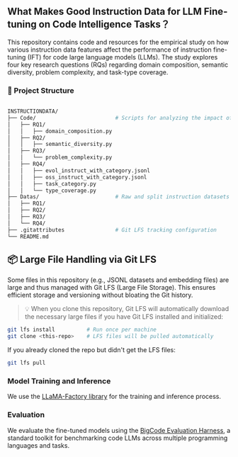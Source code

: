 ## What Makes Good Instruction Data for LLM Fine-tuning on Code Intelligence Tasks？

This repository contains code and resources for the empirical study on how various instruction data features affect the performance of instruction fine-tuning (IFT) for code large language models (LLMs). The study explores four key research questions (RQs) regarding domain composition, semantic diversity, problem complexity, and task-type coverage.

### 📁 Project Structure

```bash

INSTRUCTIONDATA/
├── Code/                         # Scripts for analyzing the impact of different instruction properties
│   ├── RQ1/
│   │   ├── domain_composition.py
│   ├── RQ2/
│   │   ├── semantic_diversity.py
│   ├── RQ3/
│   │   └── problem_complexity.py
│   ├── RQ4/
│   │   ├── evol_instruct_with_category.jsonl
│   │   ├── oss_instruct_with_category.jsonl
│   │   ├── task_category.py
│   │   └── type_coverage.py
├── Datas/                        # Raw and split instruction datasets for each RQ
│   ├── RQ1/
│   ├── RQ2/
│   ├── RQ3/
│   └── RQ4/
├── .gitattributes                # Git LFS tracking configuration
└── README.md      
```

## 📦 Large File Handling via Git LFS

Some files in this repository (e.g., JSONL datasets and embedding files) are large and thus managed with Git LFS (Large File Storage). This ensures efficient storage and versioning without bloating the Git history.

> 💡 When you clone this repository, Git LFS will automatically download the necessary large files if you have Git LFS installed and initialized:

```bash
git lfs install          # Run once per machine
git clone <this-repo>    # LFS files will be pulled automatically
```

If you already cloned the repo but didn't get the LFS files:

```bash
git lfs pull
```

### Model Training and Inference

We use the [LLaMA-Factory library](https://github.com/hiyouga/LLaMA-Factory) for the training and inference process. 


### Evaluation

We evaluate the fine-tuned models using the [BigCode Evaluation Harness](https://github.com/bigcode-project/bigcode-evaluation-harness), a standard toolkit for benchmarking code LLMs across multiple programming languages and tasks.

